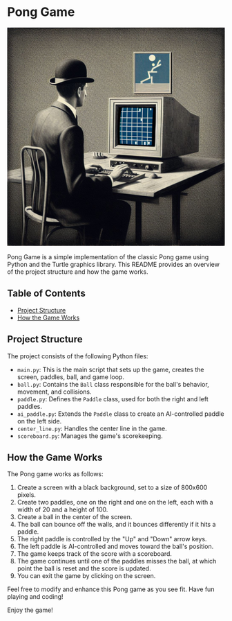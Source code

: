 # Pong Game
![Pong Game](https://raw.githubusercontent.com/tonyhollaar/pong_game/master/img/classic%20game%20pong.jpg)

Pong Game is a simple implementation of the classic Pong game using Python and the Turtle graphics library. This README provides an overview of the project structure and how the game works.

## Table of Contents
- [Project Structure](#project-structure)
- [How the Game Works](#how-the-game-works)

## Project Structure

The project consists of the following Python files:

- `main.py`: This is the main script that sets up the game, creates the screen, paddles, ball, and game loop.
- `ball.py`: Contains the `Ball` class responsible for the ball's behavior, movement, and collisions.
- `paddle.py`: Defines the `Paddle` class, used for both the right and left paddles.
- `ai_paddle.py`: Extends the `Paddle` class to create an AI-controlled paddle on the left side.
- `center_line.py`: Handles the center line in the game.
- `scoreboard.py`: Manages the game's scorekeeping.

## How the Game Works

The Pong game works as follows:

1. Create a screen with a black background, set to a size of 800x600 pixels.
2. Create two paddles, one on the right and one on the left, each with a width of 20 and a height of 100.
3. Create a ball in the center of the screen.
4. The ball can bounce off the walls, and it bounces differently if it hits a paddle.
5. The right paddle is controlled by the "Up" and "Down" arrow keys.
6. The left paddle is AI-controlled and moves toward the ball's position.
7. The game keeps track of the score with a scoreboard.
8. The game continues until one of the paddles misses the ball, at which point the ball is reset and the score is updated.
9. You can exit the game by clicking on the screen.

Feel free to modify and enhance this Pong game as you see fit. Have fun playing and coding!

Enjoy the game!
